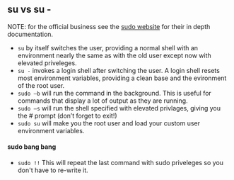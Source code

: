 ## su vs su -
NOTE: for the official business see the [sudo website](https://www.sudo.ws/man/1.8.28/sudo.man.html) for their in depth documentation.
- `su` by itself switches the user, providing a normal shell with an environment nearly the same as with the old user except now with elevated priveleges.
- `su -` invokes a login shell after switching the user. A login shell resets most environment variables, providing a clean base and the evironment of the root user.
- `sudo –b` will run the command in the background.  This is useful for commands that display a lot of output as they are running.
- `sudo –s` will run the shell specified with elevated privlages, giving you the # prompt (don’t forget to exit!)
- `sudo su` will make you the root user and load your custom user environment variables.

#### sudo bang bang
- `sudo !!` 
This will repeat the last command with sudo priveleges so you don't have to re-write it.
